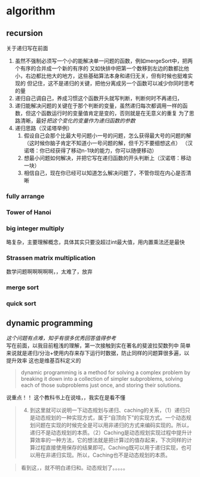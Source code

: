 # algorithm

## recursion

关于递归写在前面
1. 虽然不强制必须写一个小的能解决单一问题的函数，例如mergeSort中，把两个有序的合并成一个新的有序的
又如快排中把第一个数移到左边的数都比他小，右边都比他大的地方，这些基础算法本身和递归无关，但有时候也挺难实现的
但记住，这不是递归的关键，把他分离成另一个函数可以减少你同时思考的量
2. 递归自己调自己，养成习惯这个函数开头就写判断，判断何时不再递归，
3. 递归能解决问题的关键在于那个判断的变量，虽然递归每次都调用一样的函数，但这个函数运行时的变量值肯定是变的，否则就是在无意义的重复
为了思路清晰，最好*把这个变化的变量作为递归函数的参数*
4. 递归思路（汉诺塔举例）
    1. 假设自己会那个比最大号问题小一号的问题，怎么获得最大号的问题的解（这时候你脑子肯定不知道小一号问题的解，但千万不要细想这点）
    （汉诺塔：你已经获得了移动n-1块的能力，你可以随便移动）
    2. 想最小问题如何解决，并把它写在递归函数的开头判断上（汉诺塔：移动一块）
    3. 相信自己，现在你已经可以知道怎么解决问题了，不管你现在内心是否清晰
    
### fully arrange
### Tower of Hanoi
### big integer multiply
略复杂，主要理解概念，具体其实只要没超过int最大值，用内置乘法还是最快
### Strassen matrix multiplication
数学问题啊啊啊啊啊，，太难了，放弃
### merge sort
### quick sort

## dynamic programming
*这个问题有点难，知乎有很多优秀回答值得参考*  
写在前面，以我目前粗浅的理解，第一次接触到实在著名的斐波拉契数列中
简单来说就是递归/分治+使用内存来存下运行时数据，防止同样的问题算很多遍，以提升效率
这也是维基百科定义的
> dynamic programming is a method for solving a complex problem by breaking it down into a collection of simpler subproblems, solving each of those subproblems just once, and storing their solutions.

说重点！！ 这个教科书上在说啥，，我实在是看不懂

> 4. 到这里就可以说明一下动态规划与递归、caching的关系，（1）递归只是动态规划的一种实现方式，属于“自顶向下”的实现方式。一个动态规划问题在实现的时候完全是可以用非递归的方式来编码实现的。所以，递归不是动态规划的本质。（2）Caching是动态规划实现过程中提升计算效率的一种方法，它的想法就是把计算过的值存起来，下次同样的计算过程直接使用保存的结果即可。Caching既可以用于递归实现，也可以用在非递归实现。所以，Caching也不是动态规划的本质。
 
>看到这，，就不明白递归和。动态规划了。。。。。
